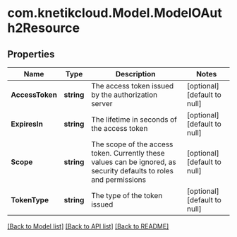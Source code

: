 # com.knetikcloud.Model.ModelOAuth2Resource
## Properties

Name | Type | Description | Notes
------------ | ------------- | ------------- | -------------
**AccessToken** | **string** | The access token issued by the authorization server | [optional] [default to null]
**ExpiresIn** | **string** | The lifetime in seconds of the access token | [optional] [default to null]
**Scope** | **string** | The scope of the access token. Currently these values can be ignored, as security defaults to roles and permissions | [optional] [default to null]
**TokenType** | **string** | The type of the token issued | [optional] [default to null]

[[Back to Model list]](../README.md#documentation-for-models) [[Back to API list]](../README.md#documentation-for-api-endpoints) [[Back to README]](../README.md)


